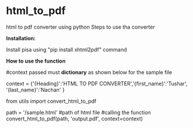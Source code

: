 # html_to_pdf
html to pdf converter using python
Steps to use tha converter

**Installation:**

Install pisa using "pip install xhtml2pdf" command

**How to use the function**

#context passed must **dictionary** as shown below for the sample file

context = {'{Heading}':'HTML TO PDF CONVERTER','{first_name}':'Tushar', '{last_name}':'Nachan' }

from utils import convert_html_to_pdf

path = '/sample.html' #path of html file
#calling the function
convert_html_to_pdf(path, 'output.pdf', context=context)
